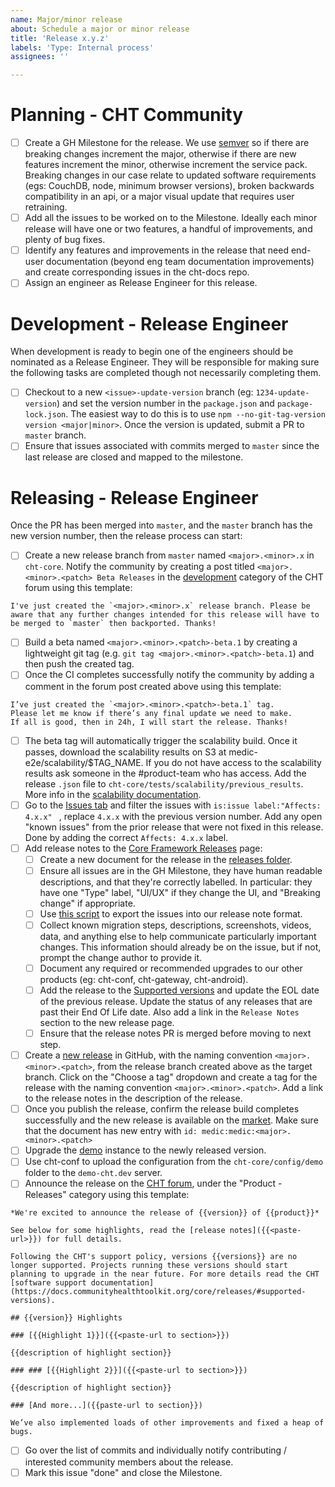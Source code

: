 ```yaml
---
name: Major/minor release
about: Schedule a major or minor release
title: 'Release x.y.z'
labels: 'Type: Internal process'
assignees: ''

---
```


# Planning - CHT Community 

- [ ] Create a GH Milestone for the release. We use [semver](http://semver.org) so if there are breaking changes increment the major, otherwise if there are new features increment the minor, otherwise increment the service pack. Breaking changes in our case relate to updated software requirements (egs: CouchDB, node, minimum browser versions), broken backwards compatibility in an api, or a major visual update that requires user retraining.
- [ ] Add all the issues to be worked on to the Milestone. Ideally each minor release will have one or two features, a handful of improvements, and plenty of bug fixes.
- [ ] Identify any features and improvements in the release that need end-user documentation (beyond eng team documentation improvements) and create corresponding issues in the cht-docs repo.
- [ ] Assign an engineer as Release Engineer for this release.

# Development - Release Engineer

When development is ready to begin one of the engineers should be nominated as a Release Engineer. They will be responsible for making sure the following tasks are completed though not necessarily completing them.

- [ ] Checkout to a new `<issue>-update-version` branch (eg: `1234-update-version`) and set the version number in the `package.json` and `package-lock.json`. The easiest way to do this is to use `npm --no-git-tag-version version <major|minor>`. Once the version is updated, submit a PR to `master` branch.
- [ ] Ensure that issues associated with commits merged to `master` since the last release are closed and mapped to the milestone.

# Releasing - Release Engineer

Once the PR has been merged into `master`, and the `master` branch has the new version number, then the release process can start:

- [ ] Create a new release branch from `master` named `<major>.<minor>.x` in `cht-core`. Notify the community by creating a post titled `<major>.<minor>.<patch> Beta Releases` in the [development](https://forum.communityhealthtoolkit.org/c/development/7) category of the CHT forum using this template:
```
I've just created the `<major>.<minor>.x` release branch. Please be aware that any further changes intended for this release will have to be merged to `master` then backported. Thanks!
```
- [ ] Build a beta named `<major>.<minor>.<patch>-beta.1` by creating a lightweight git tag (e.g. `git tag <major>.<minor>.<patch>-beta.1`) and then push the created tag.
- [ ] Once the CI completes successfully notify the community by adding a comment in the forum post created above using this template:
```
I’ve just created the `<major>.<minor>.<patch>-beta.1` tag. 
Please let me know if there’s any final update we need to make. 
If all is good, then in 24h, I will start the release. Thanks!
```
- [ ] The beta tag will automatically trigger the scalability build. Once it passes, download the scalability results on S3 at medic-e2e/scalability/$TAG_NAME. If you do not have access to the scalability results ask someone in the #product-team who has access. Add the release `.json` file to `cht-core/tests/scalability/previous_results`. More info in the  [scalability documentation](https://github.com/medic/cht-core/blob/master/tests/scalability/README.md).
- [ ] Go to the [Issues tab](https://github.com/medic/cht-core/issues) and filter the issues with `is:issue label:"Affects: 4.x.x" ` , replace `4.x.x` with the previous version number. Add any open "known issues" from the prior release that were not fixed in this release. Done by adding the correct `Affects: 4.x.x` label.  
- [ ] Add release notes to the [Core Framework Releases](https://docs.communityhealthtoolkit.org/core/releases/) page:
  - [ ] Create a new document for the release in the [releases folder](https://github.com/medic/cht-docs/tree/main/content/en/core/releases).
  - [ ] Ensure all issues are in the GH Milestone, they have human readable descriptions, and that they're correctly labelled. In particular: they have one "Type" label, "UI/UX" if they change the UI, and "Breaking change" if appropriate.
  - [ ] Use [this script](https://github.com/medic/cht-core/blob/master/scripts/release-notes/index.js) to export the issues into our release note format.
  - [ ] Collect known migration steps, descriptions, screenshots, videos, data, and anything else to help communicate particularly important changes. This information should already be on the issue, but if not, prompt the change author to provide it.
  - [ ] Document any required or recommended upgrades to our other products (eg: cht-conf, cht-gateway, cht-android).
  - [ ] Add the release to the [Supported versions](https://docs.communityhealthtoolkit.org/core/releases/#supported-versions) and update the EOL date of the previous release. Update the status of any releases that are past their End Of Life date. Also add a link in the `Release Notes` section to the new release page.
  - [ ] Ensure that the release notes PR is merged before moving to next step.
- [ ] Create a [new release](https://github.com/medic/cht-core/releases/new) in GitHub, with the naming convention `<major>.<minor>.<patch>`, from the release branch created above as the target branch. Click on the "Choose a tag" dropdown and create a tag for the release with the naming convention `<major>.<minor>.<patch>`. Add a link to the release notes in the description of the release.
- [ ] Once you publish the release, confirm the release build completes successfully and the new release is available on the [market](https://staging.dev.medicmobile.org/_couch/builds_4/_design/builds/_view/releases). Make sure that the document has new entry with `id: medic:medic:<major>.<minor>.<patch>`
- [ ] Upgrade the [demo](https://demo-cht.dev.medicmobile.org/) instance to the newly released version.
- [ ] Use cht-conf to upload the configuration from the `cht-core/config/demo` folder to the `demo-cht.dev` server.
- [ ] Announce the release on the [CHT forum](https://forum.communityhealthtoolkit.org/c/product/releases/26), under the "Product - Releases" category using this template:
```
*We're excited to announce the release of {{version}} of {{product}}*

See below for some highlights, read the [release notes]({{<paste-url>}}) for full details.

Following the CHT's support policy, versions {{versions}} are no longer supported. Projects running these versions should start planning to upgrade in the near future. For more details read the CHT [software support documentation](https://docs.communityhealthtoolkit.org/core/releases/#supported-versions).

## {{version}} Highlights

### [{{Highlight 1}}]({{<paste-url to section>}})

{{description of highlight section}}

### ### [{{Highlight 2}}]({{<paste-url to section>}})

{{description of highlight section}}

### [And more...]({{paste-url to section}})

We’ve also implemented loads of other improvements and fixed a heap of bugs.

```
- [ ] Go over the list of commits and individually notify contributing / interested community members about the release. 
- [ ] Mark this issue "done" and close the Milestone.
